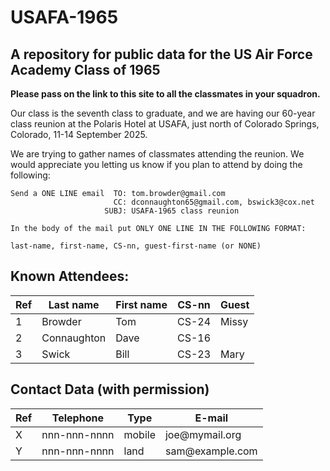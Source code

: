 USAFA-1965
==========

A repository for public data for the US Air Force Academy Class of 1965
-----------------------------------------------------------------------

**Please pass on the link to this site to all the classmates in your squadron.**

Our class is the seventh class to graduate, and we are having our 60-year class reunion at the Polaris Hotel at USAFA, just north of Colorado Springs, Colorado, 11-14 September 2025.

We are trying to gather names of classmates attending the reunion. We would appreciate you letting us know if you plan to attend by doing the following:

    Send a ONE LINE email  TO: tom.browder@gmail.com
                           CC: dconnaughton65@gmail.com, bswick3@cox.net
                         SUBJ: USAFA-1965 class reunion

    In the body of the mail put ONLY ONE LINE IN THE FOLLOWING FORMAT:

    last-name, first-name, CS-nn, guest-first-name (or NONE)

Known Attendees:
----------------

<table class="pod-table">
<thead><tr>
<th>Ref</th> <th>Last name</th> <th>First name</th> <th>CS-nn</th> <th>Guest</th>
</tr></thead>
<tbody>
<tr> <td>1</td> <td>Browder</td> <td>Tom</td> <td>CS-24</td> <td>Missy</td> </tr> <tr> <td>2</td> <td>Connaughton</td> <td>Dave</td> <td>CS-16</td> <td></td> </tr> <tr> <td>3</td> <td>Swick</td> <td>Bill</td> <td>CS-23</td> <td>Mary</td> </tr>
</tbody>
</table>

Contact Data (with permission)
------------------------------

<table class="pod-table">
<thead><tr>
<th>Ref</th> <th>Telephone</th> <th>Type</th> <th>E-mail</th>
</tr></thead>
<tbody>
<tr> <td>X</td> <td>nnn-nnn-nnnn</td> <td>mobile</td> <td>joe@mymail.org</td> </tr> <tr> <td>Y</td> <td>nnn-nnn-nnnn</td> <td>land</td> <td>sam@example.com</td> </tr>
</tbody>
</table>

